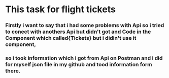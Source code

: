# This task for flight tickets
### Firstly i want to say that i had some problems with Api so i tried to conect with anothers Api but didn't got and Code in the Component which called{Tickets} but i didin't use it component,
### so i took information which i got from Api on Postman and i did for myself json file in my github and tood information form there.<a href="https://github.com/Elbaraa-Saber/ticketsFakeApi/blob/main/data.json"></a>
